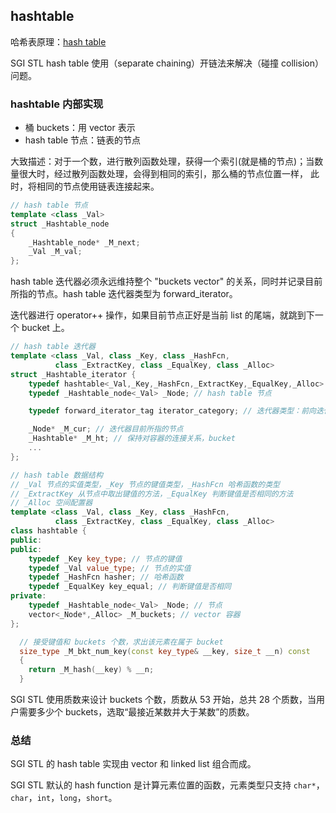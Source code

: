 ## hashtable

哈希表原理：[hash table](https://github.com/steveLauwh/Data-Structures-And-Algorithms/tree/master/Hash%20Table)

SGI STL hash table 使用（separate chaining）开链法来解决（碰撞 collision）问题。

### hashtable 内部实现

* 桶 buckets：用 vector 表示
* hash table 节点：链表的节点

大致描述：对于一个数，进行散列函数处理，获得一个索引(就是桶的节点)；当数量很大时，经过散列函数处理，会得到相同的索引，那么桶的节点位置一样，
此时，将相同的节点使用链表连接起来。

```cpp
// hash table 节点
template <class _Val>
struct _Hashtable_node
{
    _Hashtable_node* _M_next;
    _Val _M_val;
}; 
```

hash table 迭代器必须永远维持整个 "buckets vector" 的关系，同时并记录目前所指的节点。hash table 迭代器类型为 forward_iterator。

迭代器进行 operator++ 操作，如果目前节点正好是当前 list 的尾端，就跳到下一个 bucket 上。

```cpp
// hash table 迭代器
template <class _Val, class _Key, class _HashFcn,
          class _ExtractKey, class _EqualKey, class _Alloc>
struct _Hashtable_iterator {
    typedef hashtable<_Val,_Key,_HashFcn,_ExtractKey,_EqualKey,_Alloc> _Hashtable;
    typedef _Hashtable_node<_Val> _Node; // hash table 节点

    typedef forward_iterator_tag iterator_category; // 迭代器类型：前向迭代器

    _Node* _M_cur; // 迭代器目前所指的节点
    _Hashtable* _M_ht; // 保持对容器的连接关系，bucket
    ...
};
```

```cpp
// hash table 数据结构
// _Val 节点的实值类型，_Key 节点的键值类型，_HashFcn 哈希函数的类型
// _ExtractKey 从节点中取出键值的方法，_EqualKey 判断键值是否相同的方法
// _Alloc 空间配置器
template <class _Val, class _Key, class _HashFcn,
          class _ExtractKey, class _EqualKey, class _Alloc>
class hashtable {
public:
public:
    typedef _Key key_type; // 节点的键值
    typedef _Val value_type; // 节点的实值
    typedef _HashFcn hasher; // 哈希函数
    typedef _EqualKey key_equal; // 判断键值是否相同
private:
    typedef _Hashtable_node<_Val> _Node; // 节点
    vector<_Node*,_Alloc> _M_buckets; // vector 容器
};
```

```cpp
  // 接受键值和 buckets 个数，求出该元素在属于 bucket
  size_type _M_bkt_num_key(const key_type& __key, size_t __n) const
  {
    return _M_hash(__key) % __n;
  }
```

SGI STL 使用质数来设计 buckets 个数，质数从 53 开始，总共 28 个质数，当用户需要多少个 buckets，选取“最接近某数并大于某数”的质数。

### 总结

SGI STL 的 hash table 实现由 vector 和 linked list 组合而成。

SGI STL 默认的 hash function 是计算元素位置的函数，元素类型只支持 `char*`，`char`，`int`，`long`，`short`。
